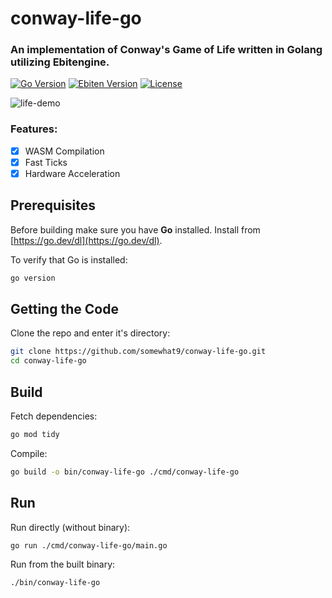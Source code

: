 # conway-life-go
### An implementation of Conway's Game of Life written in Golang utilizing Ebitengine.

[![Go Version](https://img.shields.io/badge/go-%3E%3D1.20-blue)](https://golang.org)
[![Ebiten Version](https://img.shields.io/badge/ebiten-%3E%3Dv2.8-green)](https://ebiten.org/)
[![License](https://img.shields.io/badge/license-MIT-lightgrey)](/LICENSE)

![life-demo](https://github.com/user-attachments/assets/3a81225d-3516-43fc-9539-9486ef900f9d)

### Features:
- [x] WASM Compilation
- [x] Fast Ticks
- [x] Hardware Acceleration

## Prerequisites

Before building make sure you have **Go** installed. 
Install from [https://go.dev/dl](https://go.dev/dl).

To verify that Go is installed:
```bash
go version
```

## Getting the Code

Clone the repo and enter it's directory:
```bash
git clone https://github.com/somewhat9/conway-life-go.git
cd conway-life-go
```

## Build

Fetch dependencies:
```bash
go mod tidy
```

Compile:
```bash
go build -o bin/conway-life-go ./cmd/conway-life-go
```

## Run

Run directly (without binary):
```bash
go run ./cmd/conway-life-go/main.go
```

Run from the built binary:
```bash
./bin/conway-life-go
```
